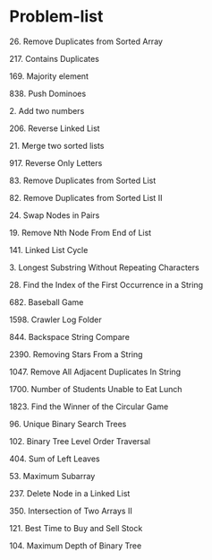 # Problem-list

26\. Remove Duplicates from Sorted Array

217\. Contains Duplicates

169\. Majority element

838\. Push Dominoes

2\. Add two numbers

206\. Reverse Linked List

21\. Merge two sorted lists

917\. Reverse Only Letters

83\. Remove Duplicates from Sorted List

82\. Remove Duplicates from Sorted List II

24\. Swap Nodes in Pairs

19\. Remove Nth Node From End of List

141\. Linked List Cycle

3\. Longest Substring Without Repeating Characters

28\. Find the Index of the First Occurrence in a String

682\. Baseball Game

1598\. Crawler Log Folder

844\. Backspace String Compare

2390\. Removing Stars From a String

1047\. Remove All Adjacent Duplicates In String

1700\. Number of Students Unable to Eat Lunch

1823\. Find the Winner of the Circular Game

96\. Unique Binary Search Trees

102\. Binary Tree Level Order Traversal

404\. Sum of Left Leaves

53\. Maximum Subarray

237\. Delete Node in a Linked List

350\. Intersection of Two Arrays II

121\. Best Time to Buy and Sell Stock

104\. Maximum Depth of Binary Tree
